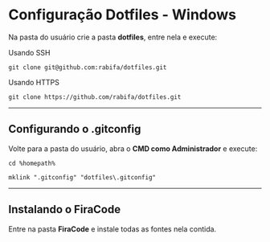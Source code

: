 # Configuração Dotfiles - Windows

Na pasta do usuário crie a pasta **dotfiles**, entre nela e execute:


Usando SSH
```
git clone git@github.com:rabifa/dotfiles.git 
```

Usando HTTPS
```
git clone https://github.com/rabifa/dotfiles.git
```

---
## Configurando o .gitconfig

Volte para a pasta do usuário, abra o **CMD como Administrador** e execute:

```
cd %homepath%

mklink ".gitconfig" "dotfiles\.gitconfig"
```

---
## Instalando o FiraCode

Entre na pasta **FiraCode** e instale todas as fontes nela contida.
